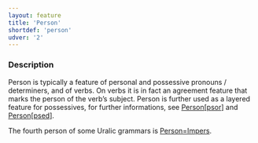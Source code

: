 ```yaml
---
layout: feature
title: 'Person'
shortdef: 'person'
udver: '2'
---
```


### Description

Person is typically a feature of personal and possessive pronouns / determiners,
and of verbs. On verbs it is in fact an agreement feature that marks the person
of the verb’s subject. Person is further used as a layered feature for
possessives, for further informations, see [Person[psor]]() and
[Person[psed]]().

The fourth person of some Uralic grammars is [Person=Impers]().
<!-- Interlanguage links updated Po lis 14 15:34:53 CET 2022 -->
